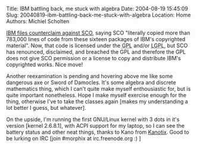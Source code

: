 Title: IBM battling back, me stuck with algebra
Date: 2004-08-19 15:45:09
Slug: 20040819-ibm-battling-back-me-stuck-with-algebra
Location: Home
Authors: Michiel Scholten

<p><a href="http://lwn.net/Articles/98515/">IBM files counterclaim against SCO</a>, saying SCO "literally copied more than 783,000 lines of code from these sixteen packages of IBM's copyrighted material". Now, that code is licensed under the <acronym title="GNU General Public License">GPL</acronym> and/or <acronym title="GNU Lesser General Public License">LGPL</acronym>, but SCO has renounced, disclaimed, and breached the GPL and therefore the GPL does not give SCO permission or a license to copy and distribute IBM's copyrighted works. Nice move!</p>
<p>Another reexamination is pending and hovering above me like some dangerous axe or Sword of Damocles. It's some algebra and discrete mathematics thing, which I can't quite make myself enthousiastic for, but is quite important nonetheless. Hope I make myself exercise enough for the thing, otherwise I've to take the classes again [makes my understanding a lot better I guess, but whatever].</p>
<p>On the upside, I'm running the first GNU/Linux kernel with 3 dots in it's version [kernel 2.6.8.1], with ACPI support for my laptop, so I can see the battery status and other neat things, thanks to Kano from <a href="http://kanotix.mipooh.net/viewtopic.php?t=2401">Kanotix</a>. Good to be lurking on IRC [join #morphix at irc.freenode.org :) ]</p>